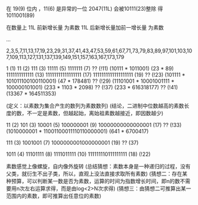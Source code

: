 在 19(9) 位内 ，11(6) 是异常的一位
2047(11L) 会被10111(23)整除 得 1011001(89)

在数量上 11L 前新增长量 为素数
11L 后新增长量加前一增长量 为素数

...

2,3,5,7,11,13,17,19,23,29,31,37,41,43,47,53,59,61,67,71,73,79,83,89,97,101,103,107,109,113,127,131,137,139,149,151,157,163,167,173,179

1 (1)
11 (2)
111 (3)
11111 (5)
1111111 (7)
?? (!11) (10111 * 1011001) (23 * 89)
1111111111111 (13)
11111111111111111 (17)
1111111111111111111 (19)
?? (!23) (101111 * 101011100100110001) (47 * 178481)
?? (!29) (11101001 * 10001001111 * 100000101001) (233 * 1103 * 2098)
?? (!37) (233 * 616318177)
?? (!41) (13367 * 164511353)

(定义：以素数为集合产生的数列为素数数列)
(结论，二进制中位数越高的素数长度的数，不一定是素数，但越起始，离始祖素数越接近，即因数越少)

11 (2)
101 (3)
10001 (5)
100000001 (9)
10000000000000001 (17)
?? (!33) (1010000001 * 11001100011110110000001) (641 * 6700417)


111 (3)
1001001 (7)
1000000001000000001 (19)
?? (37)

1011 (4)
11101111 (8)
1111011111 (10)
111111110111111111 (18)
(!22)

素数感觉上像螺旋，自内像外旋转
(总结猜想：素数本身是一种递归的过程，没有父类，就衍生不出子类，所以，直观上没法直接求取所有素数)
(猜想二：存在某种预算，可以判断某一数是否为素数，运算的时间为指数增长时间，即n的数不需要用n次左右运算求得，而是由log<2>N次求得)
(猜想三：由猜想二可推算出某一范围内的素数，即可推算出任意位的素数)